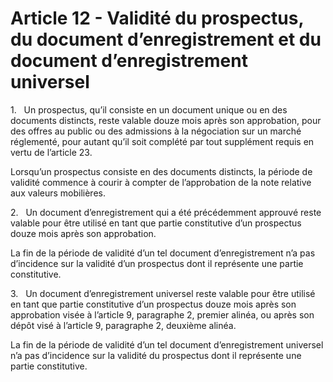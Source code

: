 # Article 12 - Validité du prospectus, du document d’enregistrement et du document d’enregistrement universel


1.   Un prospectus, qu’il consiste en un document unique ou en des documents distincts, reste valable douze mois après son approbation, pour des offres au public ou des admissions à la négociation sur un marché réglementé, pour autant qu’il soit complété par tout supplément requis en vertu de l’article 23.

Lorsqu’un prospectus consiste en des documents distincts, la période de validité commence à courir à compter de l’approbation de la note relative aux valeurs mobilières.

2.   Un document d’enregistrement qui a été précédemment approuvé reste valable pour être utilisé en tant que partie constitutive d’un prospectus douze mois après son approbation.

La fin de la période de validité d’un tel document d’enregistrement n’a pas d’incidence sur la validité d’un prospectus dont il représente une partie constitutive.

3.   Un document d’enregistrement universel reste valable pour être utilisé en tant que partie constitutive d’un prospectus douze mois après son approbation visée à l’article 9, paragraphe 2, premier alinéa, ou après son dépôt visé à l’article 9, paragraphe 2, deuxième alinéa.

La fin de la période de validité d’un tel document d’enregistrement universel n’a pas d’incidence sur la validité du prospectus dont il représente une partie constitutive.
